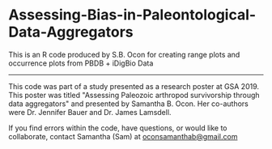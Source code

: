 # Assessing-Bias-in-Paleontological-Data-Aggregators
This is an R code produced by S.B. Ocon for creating range plots and occurrence plots from PBDB + iDigBio Data
________________________________________________________________________________________________________________________
This code was part of a study presented as a research poster at GSA 2019. This poster was titled "Assessing Paleozoic arthropod survivorship through data aggregators" and presented by Samantha B. Ocon. Her co-authors were Dr. Jennifer Bauer and Dr. James Lamsdell.

If you find errors within the code, have questions, or would like to collaborate, contact Samantha (Sam) at oconsamanthab@gmail.com
